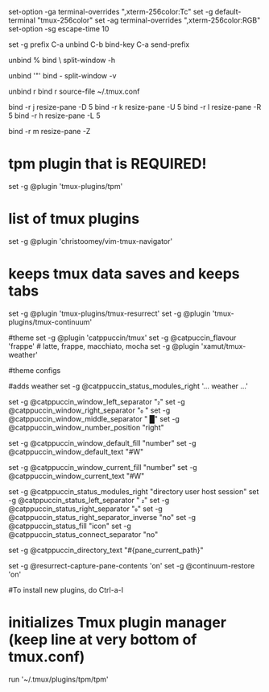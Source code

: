 set-option -ga terminal-overrides ",xterm-256color:Tc"
set -g default-terminal "tmux-256color"
set -ag terminal-overrides ",xterm-256color:RGB"
set-option -sg escape-time 10

set -g prefix C-a
unbind C-b
bind-key C-a send-prefix

unbind %
bind \\ split-window -h

unbind '"'
bind - split-window -v

unbind r
bind r source-file ~/.tmux.conf

bind -r j resize-pane -D 5
bind -r k resize-pane -U 5
bind -r l resize-pane -R 5
bind -r h resize-pane -L 5

bind -r m resize-pane -Z

# tpm plugin that is REQUIRED!
set -g @plugin 'tmux-plugins/tpm'

# list of tmux plugins
set -g @plugin 'christoomey/vim-tmux-navigator'

# keeps tmux data saves and keeps tabs
set -g @plugin 'tmux-plugins/tmux-resurrect'
set -g @plugin 'tmux-plugins/tmux-continuum'

#theme
set -g @plugin 'catppuccin/tmux'
set -g @catpuccin_flavour 'frappe' # latte, frappe, macchiato, mocha
set -g @plugin 'xamut/tmux-weather'

#theme configs

#adds weather
set -g @catppuccin_status_modules_right '... weather ...'

set -g @catppuccin_window_left_separator ""
set -g @catppuccin_window_right_separator " "
set -g @catppuccin_window_middle_separator " █"
set -g @catppuccin_window_number_position "right"

set -g @catppuccin_window_default_fill "number"
set -g @catppuccin_window_default_text "#W"

set -g @catppuccin_window_current_fill "number"
set -g @catppuccin_window_current_text "#W"

set -g @catppuccin_status_modules_right "directory user host session"
set -g @catppuccin_status_left_separator  " "
set -g @catppuccin_status_right_separator ""
set -g @catppuccin_status_right_separator_inverse "no"
set -g @catppuccin_status_fill "icon"
set -g @catppuccin_status_connect_separator "no"

set -g @catppuccin_directory_text "#{pane_current_path}"

set -g @resurrect-capture-pane-contents 'on'
set -g @continuum-restore 'on'

#To install new plugins, do Ctrl-a-I

# initializes Tmux plugin manager (keep line at very bottom of tmux.conf)
run '~/.tmux/plugins/tpm/tpm'

